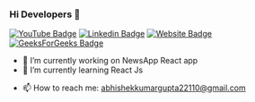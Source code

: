 ### Hi Developers 👋

[![YouTube Badge](https://img.shields.io/badge/LinkedIn-Abhishek%20Kumar%20Gupta-Blue)](https://www.linkedin.com/in/abhishek-kumar-gupta-149539228/)
[![Linkedin Badge](https://img.shields.io/badge/CodeChef-Dokkaebi-Blue)](https://www.codechef.com/users/dokkaebi)
[![Website Badge](https://img.shields.io/badge/website-Aditya%20Mishra-Blue)](https://adityaiiitr.github.io/Portfolio_Bootstrap)
[![GeeksForGeeks Badge](https://img.shields.io/badge/GeeksForGeeks-adityaiiitr-green)](https://auth.geeksforgeeks.org/user/adityaiiitr)

- 🔭 I’m currently working on NewsApp React app
- 🌱 I’m currently learning React Js
<!-- - 👯 I’m looking to collaborate on ... -->
<!-- - 🤔 I’m looking for help with ... -->
<!-- - 💬 Ask me about ... -->
- 📫 How to reach me: abhishekkumargupta22110@gmail.com
<!-- - 😄 Pronouns: ...
- ⚡ Fun fact: ... -->


